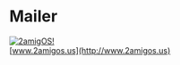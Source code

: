# Mailer 



[![2amigOS!](https://s.gravatar.com/avatar/55363394d72945ff7ed312556ec041e0?s=80)](http://www.2amigos.us)  
[www.2amigos.us](http://www.2amigos.us)  
